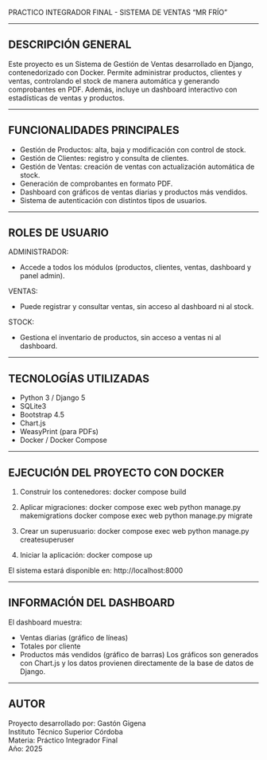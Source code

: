PRACTICO INTEGRADOR FINAL - SISTEMA DE VENTAS “MR FRÍO”

---------------------------------------------------------
DESCRIPCIÓN GENERAL
---------------------------------------------------------
Este proyecto es un Sistema de Gestión de Ventas desarrollado en Django, 
contenedorizado con Docker. Permite administrar productos, clientes y ventas, 
controlando el stock de manera automática y generando comprobantes en PDF. 
Además, incluye un dashboard interactivo con estadísticas de ventas y productos.

---------------------------------------------------------
FUNCIONALIDADES PRINCIPALES
---------------------------------------------------------
- Gestión de Productos: alta, baja y modificación con control de stock.
- Gestión de Clientes: registro y consulta de clientes.
- Gestión de Ventas: creación de ventas con actualización automática de stock.
- Generación de comprobantes en formato PDF.
- Dashboard con gráficos de ventas diarias y productos más vendidos.
- Sistema de autenticación con distintos tipos de usuarios.

---------------------------------------------------------
ROLES DE USUARIO
---------------------------------------------------------
ADMINISTRADOR:
- Accede a todos los módulos (productos, clientes, ventas, dashboard y panel admin).

VENTAS:
- Puede registrar y consultar ventas, sin acceso al dashboard ni al stock.

STOCK:
- Gestiona el inventario de productos, sin acceso a ventas ni al dashboard.

---------------------------------------------------------
TECNOLOGÍAS UTILIZADAS
---------------------------------------------------------
- Python 3 / Django 5
- SQLite3
- Bootstrap 4.5
- Chart.js
- WeasyPrint (para PDFs)
- Docker / Docker Compose

---------------------------------------------------------
EJECUCIÓN DEL PROYECTO CON DOCKER
---------------------------------------------------------
1. Construir los contenedores:
   docker compose build

2. Aplicar migraciones:
   docker compose exec web python manage.py makemigrations
   docker compose exec web python manage.py migrate

3. Crear un superusuario:
   docker compose exec web python manage.py createsuperuser

4. Iniciar la aplicación:
   docker compose up

El sistema estará disponible en: http://localhost:8000

---------------------------------------------------------
INFORMACIÓN DEL DASHBOARD
---------------------------------------------------------
El dashboard muestra:
- Ventas diarias (gráfico de líneas)
- Totales por cliente
- Productos más vendidos (gráfico de barras)
Los gráficos son generados con Chart.js y los datos provienen directamente 
de la base de datos de Django.

---------------------------------------------------------
AUTOR
---------------------------------------------------------
Proyecto desarrollado por: Gastón Gigena  
Instituto Técnico Superior Córdoba  
Materia: Práctico Integrador Final  
Año: 2025
